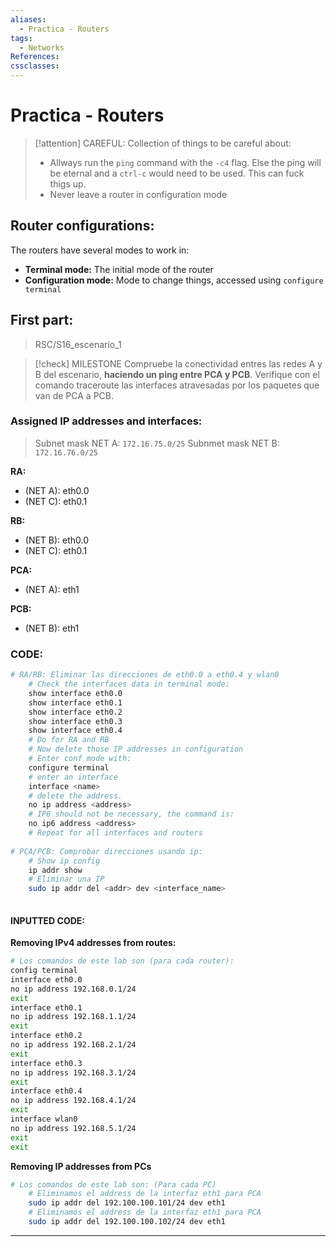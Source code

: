 ```yaml
---
aliases:
  - Practica - Routers
tags:
  - Networks
References: 
cssclasses:
---
```

# Practica - Routers


> [!attention] CAREFUL: 
> Collection of things to be careful about:
> + Allways run the `ping` command with the `-c4` flag. Else the ping will be eternal and a `ctrl-c` would need to be used. This can fuck thigs up. 
> + Never leave a router in configuration mode



## Router configurations: 
The routers have several modes to work in: 
+ **Terminal mode:** The initial mode of the router 
+ **Configuration mode:** Mode to change things, accessed using `configure terminal` 
## First part: 
> RSC/S16_escenario_1

> [!check] MILESTONE 
>  Compruebe la conectividad entres las redes A y B del escenario, **haciendo un ping entre PCA y PCB**. Verifique con el comando traceroute las interfaces atravesadas por los paquetes que van de PCA a PCB.

### Assigned IP addresses and interfaces:
> Subnet mask NET A: `172.16.75.0/25` 
> Subnmet mask NET B: `172.16.76.0/25` 


**RA:**
+ (NET A): eth0.0 
+ (NET C): eth0.1

**RB:**
+ (NET B): eth0.0
+ (NET C): eth0.1

**PCA:**
+ (NET A): eth1 

**PCB:**
+ (NET B): eth1
### CODE: 
```bash
# RA/RB: Eliminar las direcciones de eth0.0 a eth0.4 y wlan0
	# Check the interfaces data in terminal mode:
	show interface eth0.0 
	show interface eth0.1 
	show interface eth0.2
	show interface eth0.3 
	show interface eth0.4
	# Do for RA and RB
	# Now delete those IP addresses in configuration
	# Enter conf mode with: 
	configure terminal 
	# enter an interface 
	interface <name>
	# delete the address. 
	no ip address <address>
	# IP6 should not be necessary, the command is:
	no ip6 address <address> 
	# Repeat for all interfaces and routers
	
# PCA/PCB: Comprobar direcciones usando ip: 
	# Show ip config 
	ip addr show 
	# Eliminar una IP
	sudo ip addr del <addr> dev <interface_name>
	
```

#### INPUTTED CODE: 
**Removing IPv4 addresses from routes:**
```sh
# Los comandos de este lab son (para cada router): 
config terminal
interface eth0.0
no ip address 192.168.0.1/24
exit
interface eth0.1
no ip address 192.168.1.1/24
exit
interface eth0.2
no ip address 192.168.2.1/24
exit 
interface eth0.3 
no ip address 192.168.3.1/24
exit
interface eth0.4
no ip address 192.168.4.1/24
exit
interface wlan0
no ip address 192.168.5.1/24
exit 
exit
```

**Removing IP addresses from PCs**
```sh
# Los comandos de este lab son: (Para cada PC)
	# Eliminamos el address de la interfaz eth1 para PCA
	sudo ip addr del 192.100.100.101/24 dev eth1
	# Eliminamos el address de la interfaz eth1 para PCA
	sudo ip addr del 192.100.100.102/24 dev eth1
```
***